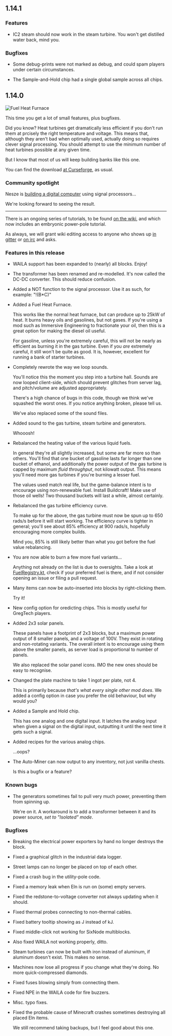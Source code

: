 ## 1.14.1

### Features

- IC2 steam should now work in the steam turbine. You won't get distilled water back, mind you.

### Bugfixes

- Some debug-prints were not marked as debug, and could spam players under certain circumstances.

- The Sample-and-Hold chip had a single global sample across all chips.

## 1.14.0

![Fuel Heat Furnace](https://i.imgur.com/BaaoHiY.png)

This time you get a lot of small features, plus bugfixes.

Did you know? Heat turbines get dramatically less efficient if you don't run
them at prcisely the right temperature and voltage. This means that, although
they aren't bad when optimally used, actually doing so requires clever signal
processing. You should attempt to use the minimum number of heat turbines
possible at any given time.

But I know that most of us will keep building banks like this one.

You can find the download
[at Curseforge](https://minecraft.curseforge.com/projects/electrical-age), as
usual.

### Community spotlight

Nesze is [building a digital computer](https://puu.sh/tL65Y/ed5af7c4ee.png)
using signal processors...

We're looking forward to seeing the result.

---

There is an ongoing series of tutorials, to be found
[on the wiki](https://wiki.electrical-age.net/index.php?title=Examples), and
which now includes an embryonic power-pole tutorial.

As always, we will grant wiki editing access to anyone who shows up
[in gitter](https://gitter.im/Electrical-Age/Support) or
[on irc](https://qchat.rizon.net/?channels=electricalage) and asks.

### Features in this release

- WAILA support has been expanded to (nearly) all blocks. Enjoy!

- The transformer has been renamed and re-modelled. It's now called the DC-DC
  converter. This should reduce confusion.
  
- Added a NOT function to the signal processor.
  Use it as such, for example: "!(B*C)"

- Added a Fuel Heat Furnace.

  This works like the normal heat furnace, but can produce up to 25kW of
  heat. It burns heavy oils and gasolines, but not gases. If you're using a mod
  such as Immersive Engineering to fractionate your oil, then this is a great
  option for making the diesel oil useful.
  
  For gasoline, unless you're extremely careful, this will not be nearly as
  efficient as burning it in the gas turbine. Even if you *are* extremely
  careful, it still won't be quite as good. It is, however, excellent for
  running a bank of starter turbines.
  
- Completely rewrote the way we loop sounds.

  You'll notice this the moment you step into a turbine hall. Sounds are now
  looped client-side, which should prevent glitches from server lag, and
  pitch/volume are adjusted appropriately.
  
  There's a high chance of bugs in this code, though we think we've squashed the
  worst ones. If you notice anything broken, please tell us.
  
  We've also replaced some of the sound files.
  
- Added sound to the gas turbine, steam turbine and generators.

  Whooosh!
  
- Rebalanced the heating value of the various liquid fuels.

  In general they're all slightly increased, but some are far more so than
  others. You'll find that one bucket of gasoline lasts far longer than one
  bucket of ethanol, and additionally the power output of the gas turbine is
  capped by maximum *fluid throughput*, not kilowatt output. This means you'll
  need more gas turbines if you're burning a lesser fuel.
  
  The values used match real life, but the game-balance intent is to encourage
  using non-renewable fuel. Install Buildcraft! Make use of those oil wells! Two
  thousand buckets will last a while, almost certainly.
  
- Rebalanced the gas turbine efficiency curve.

  To make up for the above, the gas turbine must now be spun up to 650 rads/s
  before it will start working. The efficiency curve is tighter in general;
  you'll see about 85% efficiency at 900 rads/s, hopefully encouraging more
  complex builds.
  
  Mind you, 85% is still likely better than what you got before the fuel value
  rebalancing.
  
- You are now able to burn a few more fuel variants...

  Anything not already on the list is due to oversights. Take a look at
  [FuelRegistry.kt](https://github.com/Electrical-Age/ElectricalAge/blob/3e7db53eac084b4f2770139949630d01f72a8767/src/main/java/mods/eln/fluid/FuelRegistry.kt),
  check if your preferred fuel is there, and if not consider opening an issue or
  filing a pull request.
  
- Many items can now be auto-inserted into blocks by right-clicking them.

  Try it!

- New config option for oredicting chips. This is mostly useful for GregTech players.

- Added 2x3 solar panels.

  These panels have a footprint of 2x3 blocks, but a maximum power output of 8
  smaller panels, and a voltage of 100V. They exist in rotating and non-rotating
  variants. The overall intent is to encourage using them above the smaller
  panels, as server load is proportional to number of panels.
  
  We also replaced the solar panel icons. IMO the new ones should be easy to
  recognise.

- Changed the plate machine to take 1 ingot per plate, not 4.

  This is primarily because *that's what every single other mod does*. We added
  a config option in case you prefer the old behaviour, but why would you?
  
- Added a Sample and Hold chip.

  This has one analog and one digital input. It latches the analog input when
  given a signal on the digital input, outputting it until the next time it gets
  such a signal.
  
- Added recipes for the various analog chips.

  ...oops?
  
- The Auto-Miner can now output to any inventory, not just vanilla chests.

  Is this a bugfix or a feature?


### Known bugs

- The generators sometimes fail to pull very much power, preventing them from
  spinning up.
  
  We're on it. A workaround is to add a transformer between it and its power
  source, *set to "Isolated" mode*.
  
### Bugfixes

- Breaking the electrical power exporters by hand no longer destroys the block.

- Fixed a graphical glitch in the industrial data logger.

- Street lamps can no longer be placed on top of each other.

- Fixed a crash bug in the utility-pole code.

- Fixed a memory leak when Eln is run on (some) empty servers.

- Fixed the redstone-to-voltage converter not always updating when it should.

- Fixed thermal probes connecting to non-thermal cables.

- Fixed battery tooltip showing as J instead of kJ.

- Fixed middle-click not working for SixNode multiblocks.

- Also fixed WAILA not working properly, ditto.

- Steam turbines can now be built with iron instead of aluminum, if aluminum doesn't exist. This makes no sense.

- Machines now lose all progress if you change what they're doing. No more quick-compressed diamonds.

- Fixed fuses blowing simply from connecting them.

- Fixed NPE in the WAILA code for fire buzzers.

- Misc. typo fixes.

- Fixed the probable cause of Minecraft crashes sometimes destroying all placed Eln items.

  We still recommend taking backups, but I feel good about this one.
